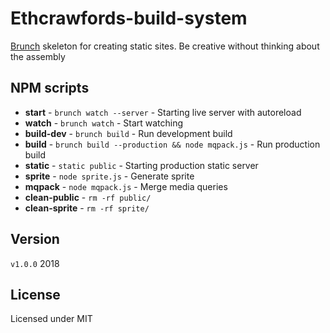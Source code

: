 # Ethcrawfords-build-system

[Brunch](http://brunch.io/) skeleton for creating static sites. Be creative without thinking about the assembly

## NPM scripts

* **start** - `brunch watch --server` - Starting live server with autoreload
* **watch** - `brunch watch` - Start watching
* **build-dev** - `brunch build` - Run development build
* **build** - `brunch build --production && node mqpack.js` - Run production build
* **static** - `static public` - Starting production static server
* **sprite** - `node sprite.js` - Generate sprite
* **mqpack** - `node mqpack.js` - Merge media queries
* **clean-public** - `rm -rf public/`
* **clean-sprite** - `rm -rf sprite/`

## Version

`v1.0.0` 2018

## License

Licensed under MIT
